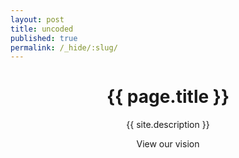 ```yaml
---
layout: post
title: uncoded
published: true
permalink: /_hide/:slug/
---
```


<!-- Intro Section -->
<header class="intro">
		<div class="intro-body">
				<div class="container-fluid">
						<div class="row">
								<div class="col-md-8 col-md-offset-2">
										<h1 class="brand-heading"><i class="fa fa-terminal"></i>{{ page.title }}</h1>
										<p class="intro-text">{{ site.description }}</p>
										<p class="call-to-action-text">View our vision</p>
										<a href="#vision" class="btn btn-circle page-scroll">
												<i class="fa fa-angle-double-down animated"></i>
										</a>
								</div>
						</div>
				</div>
		</div>
</header>
